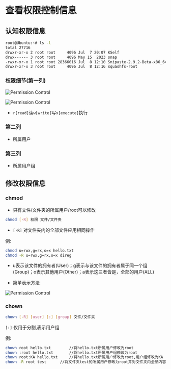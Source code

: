 # 查看权限控制信息

## 认知权限信息

```bash
root@Ubuntu:~# ls -l
total 27716
drwxr-xr-x 2 root root     4096 Jul  7 20:07 KSelf
drwx------ 3 root root     4096 May 15  2023 snap
-rwxr-xr-x 1 root root 28366016 Jul  8 12:10 Snipaste-2.9.2-Beta-x86_64.AppImage
drwxr-xr-x 3 root root     4096 Jul  8 12:16 squashfs-root
```
### 权限细节(第一列)

![Permission Control](https://aimeeangelia.github.io/Pictures/Commend/PermissionControl/1.png)

![Permission Control](https://aimeeangelia.github.io/Pictures/Commend/PermissionControl/2.png)

* `r[read]`读`w[write]`写`x[execute]`执行

### 第二列

* 所属用户

### 第三列

* 所属用户组

## 修改权限信息

### chmod

* 只有文件/文件夹的所属用户/root可以修改

```bash
chmod [-R] 权限 文件/文件夹
```

* `[-R]` 对文件夹内的全部文件应用相同操作

例:

```bash
chmod u=rwx,g=rx,o=x hello.txt
chmod -R u=rwx,g=rx,o=x direg
```

* u表示该文件的拥有者(User)；g表示与该文件的拥有者属于同一个组(Group)；o表示其他用户(Other)；a表示这三者皆是，全部的用户(ALL)

* 简单表示方法

![Permission Control](https://aimeeangelia.github.io/Pictures/Commend/PermissionControl/3.png)

### chown

```bash
chown [-R] [user] [:] [group] 文件/文件夹
```
`[:]` 仅用于分割,表示用户组

例:

```bash
chown root hello.txt		//将hello.txt所属用户修改为root
chown :root hello.txt		//将hello.txt所属用户组修改为root
chown root:KA hello.txt		//将hello.txt所属用户修改为root,用户组修改为KA
chown -R root test		//将文件夹test的所属用户修改为root并对文件夹内全部内容应用同样规则
```
